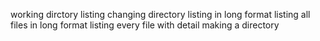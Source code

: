working dirctory
listing
changing directory
listing in long format
listing all files in long format
listing every file with detail
making a directory

